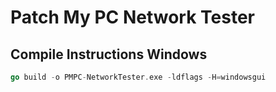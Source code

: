 # Patch My PC Network Tester



## Compile Instructions Windows

```go
go build -o PMPC-NetworkTester.exe -ldflags -H=windowsgui
```
